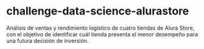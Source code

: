 # challenge-data-science-alurastore
Análisis de ventas y rendimiento logístico de cuatro tiendas de Alura Store, con el objetivo de identificar cuál tienda presenta el menor desempeño para una futura decisión de inversión.
